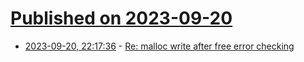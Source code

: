 # [Published on 2023-09-20](index.md)

* [2023-09-20, 22:17:36](https://lobste.rs/s/6uuopt/re_malloc_write_after_free_error_checking) - [Re: malloc write after free error checking](https://marc.info/?l=openbsd-tech&m=169519004327392&w=2)
